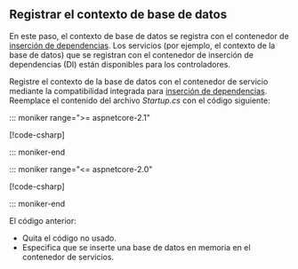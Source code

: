 ## <a name="register-the-database-context"></a>Registrar el contexto de base de datos

En este paso, el contexto de base de datos se registra con el contenedor de [inserción de dependencias](xref:fundamentals/dependency-injection). Los servicios (por ejemplo, el contexto de la base de datos) que se registran con el contenedor de inserción de dependencias (DI) están disponibles para los controladores.

Registre el contexto de la base de datos con el contenedor de servicio mediante la compatibilidad integrada para [inserción de dependencias](xref:fundamentals/dependency-injection). Reemplace el contenido del archivo *Startup.cs* con el código siguiente:

::: moniker range=">= aspnetcore-2.1"

[!code-csharp[](../../tutorials/first-web-api/samples/2.1/TodoApi/Startup.cs?highlight=3,5,13-14)]

::: moniker-end

::: moniker range="<= aspnetcore-2.0"

[!code-csharp[](../../tutorials/first-web-api/samples/2.0/TodoApi/Startup.cs?highlight=2,4,12-13)]

::: moniker-end  

El código anterior:

* Quita el código no usado.
* Especifica que se inserte una base de datos en memoria en el contenedor de servicios.
